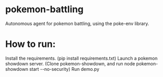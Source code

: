 # pokemon-battling

Autonomous agent for pokemon battling, using the poke-env library.

# How to run:

Install the requirements. (pip install requirements.txt)
Launch a pokemon showdown server. (Clone pokemon-showdown, and run node pokemon-showdown start --no-security)
Run demo.py
